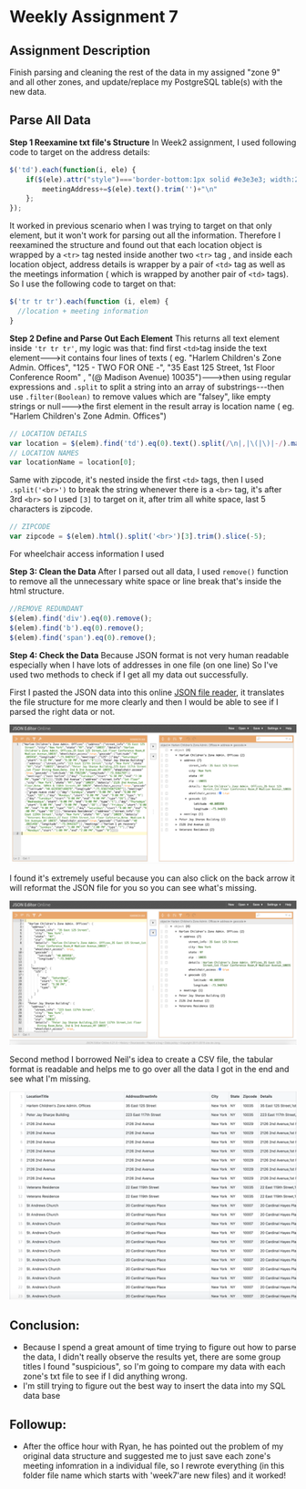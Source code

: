 
# Weekly Assignment 7

## Assignment Description

Finish parsing and cleaning the rest of the data in my assigned "zone 9" and all other zones, and update/replace my PostgreSQL table(s) with the new data. 

## Parse All Data
**Step 1 Reexamine txt file's Structure**
In Week2 assignment, I used following code to target on the address details:
```javascript
$('td').each(function(i, ele) {
    if($(ele).attr("style")==='border-bottom:1px solid #e3e3e3; width:260px'){
        meetingAddress+=$(ele).text().trim('')+"\n"
    };
});
```
It worked in previous scenario when I was trying to target on that only element, but it won't work for parsing out all the information. Therefore I reexamined the structure and found out that each location object is wrapped by a `<tr>` tag nested inside another two `<tr>` tag , and inside each location object, address details is wrapper by a pair of  `<td>` tag as well as the meetings information ( which is wrapped by another pair of  `<td>` tags). So I use the following code to target on that:
```javascript
$('tr tr tr').each(function (i, elem) {
  //location + meeting information
}
```

**Step 2 Define and Parse Out Each Element** 
This returns all text element inside `'tr tr tr'`, my logic was that: 
find first `<td>`tag inside the text element--->it contains four lines of texts ( eg. "Harlem Children's Zone Admin. Offices", "125 - TWO FOR ONE -", "35 East 125 Street, 1st Floor Conference Room" , "(@ Madison Avenue) 10035")--->then using regular expressions and `.split` to split a string into an array of substrings---then use `.filter(Boolean)` to remove values which are "falsey", like empty strings or null--->the first element in the result array is location name ( eg. "Harlem Children's Zone Admin. Offices")

```javascript
// LOCATION DETAILS
var location = $(elem).find('td').eq(0).text().split(/\n|,|\(|\)|-/).map(item => item.trim()).filter(Boolean);
// LOCATION NAMES
var locationName = location[0];
``` 

Same with zipcode, it's nested inside the first `<td>` tags, then I used `.split('<br>')` to break the string whenever there is a `<br>` tag, it's after 3rd `<br>` so I used `[3]` to target on it, after trim all white space, last 5 characters is zipcode.

```javascript
// ZIPCODE
var zipcode = $(elem).html().split('<br>')[3].trim().slice(-5);
``` 
For wheelchair access information I used




**Step 3: Clean the Data**
After I parsed out all data, I used `remove()` function to remove all the unnecessary white space or line break that's inside the html structure.
```javascript
//REMOVE REDUNDANT
$(elem).find('div').eq(0).remove();
$(elem).find('b').eq(0).remove();
$(elem).find('span').eq(0).remove();
```

**Step 4: Check the Data** 
Because JSON format is not very human readable especially when I have lots of addresses in one file (on one line) So I've used two methods to check if I get all my data out successfully.

First I pasted the JSON data into this online  [JSON file reader](https://jsoneditoronline.org/), it translates the file structure for me more clearly and then I would be able to see if I parsed the right data or not.

![](datachecking1.png)

I found it's extremely useful because you can also click on the back arrow it will reformat the JSON file for you so you can see what's missing.

![](datachecking2.png)

Second method I borrowed Neil's idea to create a CSV file, the tabular format is readable and helps me to go over all the data I got in the end and see what I'm missing.

![](datachecking3.png)


## Conclusion:

 - Because I spend a great amount of time trying to figure out how to parse the data, I didn't really observe the results yet,  there are some group titles I found "suspicious", so I'm going to compare my data with each zone's txt file to see if I did anything wrong.
 - I'm still trying to figure out the best way to insert the data into my SQL data base

## Followup:
 - After the office hour with Ryan, he has pointed out the problem of my original data structure and suggested me to just save each zone's meeting infomration in a individual file, so I rewrote everything (in this folder file name which starts with 'week7'are new files) and it worked!
